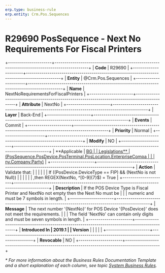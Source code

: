 ```yaml
---
erp.type: business-rule
erp.entity: Crm.Pos.Sequences
---
```


# R29690 PosSequence - Next No Requirements For Fiscal Printers
+----------------------+-----------------------------------------------------------------------------------------------+
| **Code**             | R29690                                                                                        |
+----------------------+-----------------------------------------------------------------------------------------------+
| **Entity**           | @Crm.Pos.Sequences                                                                            |
+----------------------+-----------------------------------------------------------------------------------------------+
| **Name**             | NextNoRequirementsForFiscalPrinters                                                           |
+----------------------+-----------------------------------------------------------------------------------------------+
| **Attribute**        | NextNo                                                                                        |
+----------------------+-----------------------------------------------------------------------------------------------+
| **Layer**            | Back-End                                                                                      |
+----------------------+-----------------------------------------------------------------------------------------------+
| **Events**           | Commit                                                                                        |
+----------------------+-----------------------------------------------------------------------------------------------+
| **Priority**         | Normal                                                                                        |
+----------------------+-----------------------------------------------------------------------------------------------+
| **Modify**           | NO                                                                                            |
+----------------------+-----------------------------------------------------------------------------------------------+
| **Applicable         | [BG                                                                                           |
| Legislations**       | (PosSequence.PosDevice.PosTerminal.PosLocation.EnterpriseCompa                                |
|                      | ny.Company.Party)](xref:applicable-legislations)                                              |
+----------------------+-----------------------------------------------------------------------------------------------+
| **Action**           | Validate that:                                                                                |
|                      |                                                                                               |
|                      | If ((PosDevice.DeviceType == FIP) && (NextNo is not Null))                                    |
|                      |                                                                                               |
|                      | ,then REGEX(NextNo, \^\[0-9\]{7}\$) = True                                                    |
+----------------------+-----------------------------------------------------------------------------------------------+
| **Description**      | If the POS Device Type is Fiscal Printer and NextNo not empty then the Next No must be        |
|                      | numeric and must be 7 symbols in length.                                                      |
+----------------------+-----------------------------------------------------------------------------------------------+
| **Message**          | The next number \'{NextNo}\' for POS Device \'{PosDevice}\' does not meet the requirements.   |
|                      | The field \'NextNo\' can contain only digits and must be seven symbols in length.             |
+----------------------+-----------------------------------------------------------------------------------------------+
| **Introduced In      | 2019.1                                                                                        |
| Version**            |                                                                                               |
|                      |                                                                                               |
+----------------------+-----------------------------------------------------------------------------------------------+
| **Revocable**        | NO                                                                                            |
+----------------------+-----------------------------------------------------------------------------------------------+

*\* For more information about the Business Rules Documentation Template and a short explanation of each column, see
topic [System Business Rules](../templates/template-description-system-business-rules.md).*
